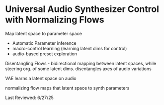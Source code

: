 # Universal Audio Synthesizer Control with Normalizing Flows


Map latent space to parameter space


- Automatic Parameter inference
- macro-control learning (learning latent dims for control)
- audio-based preset exploration


Disentangling Flows - bidirectional mapping between latent spaces, while steering org. of some latent dims.
disentangles axes of audio variations


VAE learns a latent space on audio

normalizing flow maps that latent space to synth parameters

Last Reviewed: 6/27/25